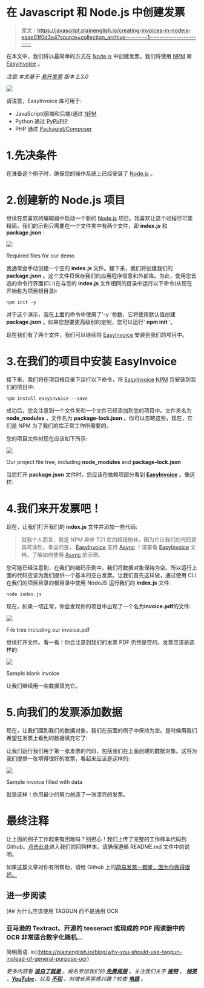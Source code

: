 # 在 Javascript 和 Node.js 中创建发票

> 原文：<https://javascript.plainenglish.io/creating-invoices-in-nodejs-eaae01f0d3a4?source=collection_archive---------1----------------------->

在本文中，我们将以最简单的方式在 [Node.js](https://nodejs.org/) 中创建发票。我们将使用 [NPM](https://www.npmjs.com/) 库 [EasyInvoice](https://www.npmjs.com/package/easyinvoice) 。

*注意:本文基于* [*易开发票*](https://www.npmjs.com/package/easyinvoice) *版本 2.3.0*

![](img/f53a19a757e7f0d6a55e30c51b615348.png)

请注意，EasyInvoice 库可用于:
- JavaScript(前端和后端)通过 [NPM](https://www.npmjs.com/package/easyinvoice)
- Python 通过 [PyPi/PIP](https://pypi.org/project/easyinvoice/)
- PHP 通过 [Packagist/Composer](https://packagist.org/packages/easyapis.io/easyinvoice)

# 1.先决条件

在准备这个例子时，确保您的操作系统上已经安装了 [Node.js](https://nodejs.org) 。

# 2.创建新的 Node.js 项目

继续在您喜欢的编辑器中启动一个新的 [Node.js](https://nodejs.org) 项目。我喜欢让这个过程尽可能精简。我们的示例只需要在一个文件夹中有两个文件，即 **index.js** 和 **package.json** :

![](img/041b7e45356af3a97c15ba42976b21dd.png)

Required files for our demo

我通常会手动创建一个空的 **index.js** 文件。接下来，我们将创建我们的 **package.json** 。这个文件将保存我们的应用程序信息和外部库。为此，使用您首选的命令行界面(CLI)在与您的 **index.js** 文件相同的目录中运行以下命令(从现在开始称为项目根目录):

```
npm init -y
```

对于这个演示，我在上面的命令中使用了'-y '参数，它将使用默认值创建 **package.json** 。如果您想要更高级别的定制，您可以运行' **npm init** '。

现在我们有了两个文件，我们可以继续将 [EasyInvoice](https://www.npmjs.com/package/easyinvoice) 安装到我们的项目中。

# 3.在我们的项目中安装 EasyInvoice

接下来，我们将在项目根目录下运行以下命令，将 [EasyInvoice](https://www.npmjs.com/package/easyinvoice) [NPM](https://www.npmjs.com/) 包安装到我们的项目中:

```
npm install easyinvoice --save
```

成功后，您会注意到一个文件夹和一个文件已经添加到您的项目中。文件夹名为 **node_modules** ，文件名为 **package-lock.json** 。你可以忽略这些，现在，它们是 NPM 为了我们的库正常工作所需要的。

您的项目文件树现在应该如下所示:

![](img/457ce67b81bc8500c804283f8fa17502.png)

Our project file tree, including **node_modules** and **package-lock.json**

当您打开 **package.json** 文件时，您应该在依赖项部分看到 [**EasyInvoice**](https://www.npmjs.com/package/easyinvoice) 。像这样:

# 4.我们来开发票吧！

现在，让我们打开我们的 **index.js** 文件并添加一些代码:

> 就我个人而言，我是 NPM 异步 T21 库的超级粉丝，因为它让我们的代码更具可读性。幸运的是， [EasyInvoice](https://www.npmjs.com/package/easyinvoice) 支持 [Async](https://www.npmjs.com/package/async) ！请查看 [EasyInvoice](https://www.npmjs.com/package/easyinvoice) 文档，了解如何使用 [Async](https://www.npmjs.com/package/async) 的示例。

您可能已经注意到，在我们的编码示例中，我们将数据对象保持为空。所以运行上面的代码应该为我们提供一个基本的空白发票。让我们首先这样做，通过使用 CLI 在我们的项目目录的根目录中使用 NodeJS 运行我们的 **index.js** 文件:

```
node index.js
```

现在，如果一切正常，你会发现你的项目中出现了一个名为**invoice.pdf**的文件:

![](img/2a96adb8f165ba6f13d704c1676f98ad.png)

File tree including our invoice.pdf

继续打开文件。看一看！你会注意到我们的发票 PDF 仍然是空的。发票应该是这样的:

![](img/6720e597023f40078bed2cce1e0690bb.png)

Sample blank invoice

让我们继续用一些数据填充它。

# 5.向我们的发票添加数据

现在，让我们回到我们的数据对象，我们在前面的例子中保持为空。是时候用我们希望在发票上看到的数据填充它了:

让我们运行我们用于第一张发票的代码，包括我们在上面创建的数据对象。这将为我们提供一张填得很好的发票，看起来应该是这样的:

![](img/64eca3137d2e3eb8efae94cd021e1d38.png)

Sample invoice filled with data

就是这样！你用最少的努力创造了一张漂亮的发票。

# 最终注释

让上面的例子工作起来有困难吗？别担心！我们上传了完整的工作样本代码到 Github。[点击此处](https://github.com/dveldhoen/easyinvoice-nodejs-demo)进入我们的回购样本。请确保遵循 README.md 文件中的说明。

如果这篇文章对你有所帮助，请给 Github 上的[简易发票一颗星，因为你做得很好。](https://github.com/dveldhoen/easyinvoice)

## 进一步阅读

[](https://plainenglish.io/blog/why-you-should-use-taggun-instead-of-general-purpose-ocr) [## 为什么应该使用 TAGGUN 而不是通用 OCR

### 亚马逊的 Textract、开源的 tesseract 或现成的 PDF 阅读器中的 OCR 非常适合数字化随机…

简明英语. io](https://plainenglish.io/blog/why-you-should-use-taggun-instead-of-general-purpose-ocr) 

*更多内容看* [***说白了就是***](https://plainenglish.io/) *。报名参加我们的* [***免费周报***](http://newsletter.plainenglish.io/) *。关注我们关于* [***推特***](https://twitter.com/inPlainEngHQ) ， [***领英***](https://www.linkedin.com/company/inplainenglish/) *，*[***YouTube***](https://www.youtube.com/channel/UCtipWUghju290NWcn8jhyAw)*，以及* [***不和***](https://discord.gg/GtDtUAvyhW) *。对增长黑客感兴趣？检查* [***电路***](https://circuit.ooo/) *。*